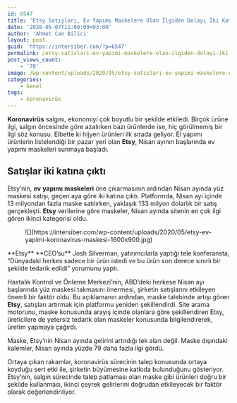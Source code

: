 ```yaml
---
id: 6547
title: 'Etsy Satışları, Ev Yapımı Maskelere Olan İlgiden Dolayı İki Katına Çıktı'
date: '2020-05-07T11:00:09+03:00'
author: 'Ahmet Can Bilici'
layout: post
guid: 'https://intersiber.com/?p=6547'
permalink: /etsy-satislari-ev-yapimi-maskelere-olan-ilgiden-dolayi-iki-katina-cikti/
post_views_count:
    - '70'
image: /wp-content/uploads/2020/05/etsy-satislari-ev-yapimi-maskelere-olan-ilgiden-dolayi-iki-katina-cikti.png
categories:
    - Genel
tags:
    - koronavirüs
---
```


**Koronavirüs** salgını, ekonomiyi çok boyutlu bir şekilde etkiledi. Birçok ürüne ilgi, salgın öncesinde göre azalırken bazı ürünlerde ise, hiç görülmemiş bir ilgi söz konusu. Elbette ki hijyen ürünleri ilk sırada geliyor. El yapımı ürünlerin listelendiği bir pazar yeri olan **Etsy**, Nisan ayının başlarında ev yapımı maskeleri sunmaya başladı.

## Satışlar iki katına çıktı

Etsy’nin, **ev** **yapımı** **maskeleri** öne çıkarmasının ardından Nisan ayında yüz maskesi satışı, geçen aya göre iki katına çıktı. Platformda, Nisan ayı içinde 13 milyondan fazla maske satılırken, yaklaşık 133 milyon dolarlık bir satış gerçekleşti. **Etsy** verilerine göre maskeler, Nisan ayında sitenin en çok ilgi gören ikinci kategorisi oldu.

<figure class="wp-block-image size-large">![](https://intersiber.com/wp-content/uploads/2020/05/etsy-ev-yapimi-koronavirus-maskesi-1600x900.jpg)</figure>**Etsy** **CEO’su** Josh Silverman, yatırımcılarla yaptığı tele konferansta, “Dünyadaki herkes sadece bir ürün istedi ve bu ürün son derece sınırlı bir şekilde tedarik edildi” yorumunu yaptı.

Hastalık Kontrol ve Önleme Merkezi’nin, ABD’deki herkese Nisan ayı başlarında yüz maskesi takmasını önermesi, şirketin satışlarını etkileyen önemli bir faktör oldu. Bu açıklamanın ardından, maske talebinde artışı gören **Etsy**, satışları artırmak için platformu yeniden şekillendirdi. Site arama motorunu, maske konusunda arayış içinde olanlara göre şekillendiren Etsy, üreticilere de yetersiz tedarik olan maskeler konusunda bilgilendirerek, üretim yapmaya çağırdı.

Maske, Etsy’nin Nisan ayında gelirini artırdığı tek alan değil. Maske dışındaki kalemler, Nisan ayında yüzde 79 daha fazla ilgi gördü.

Ortaya çıkan rakamlar, koronavirüs sürecinin talep konusunda ortaya koyduğu sert etki ile, şirketin büyümesine katkıda bulunduğunu gösteriyor. Etsy’nin, salgın sürecinde talep patlaması olan maske gibi ürünleri doğru bir şekilde kullanması, ikinci çeyrek gelirlerini doğrudan etkileyecek bir faktör olarak değerlendiriliyor.